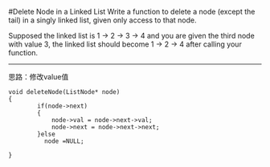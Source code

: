 #Delete Node in a Linked List
Write a function to delete a node (except the tail) in a singly linked list, given only access to that node.

Supposed the linked list is 1 -> 2 -> 3 -> 4 and you are given the third node with value 3, the linked list should become 1 -> 2 -> 4 after calling your function.


---

思路：修改value值
```
void deleteNode(ListNode* node)
{
        if(node->next)
        {
            node->val = node->next->val;
            node->next = node->next->next;
        }else
          node =NULL;
        
}
```

